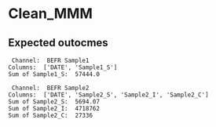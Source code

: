 # Clean_MMM

## Expected outocmes
```text
 Channel:  BEFR Sample1
Columns:  ['DATE', 'Sample1_S']
Sum of Sample1_S:  57444.0

 Channel:  BEFR Sample2
Columns:  ['DATE', 'Sample2_S', 'Sample2_I', 'Sample2_C']
Sum of Sample2_S:  5694.07
Sum of Sample2_I:  4718762
Sum of Sample2_C:  27336
```